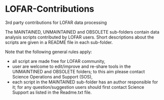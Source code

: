 # LOFAR-Contributions
3rd party contributions for LOFAR data processing

The MAINTAINED, UNMAINTAINED and OBSOLETE sub-folders contain data analysis scripts contributed by LOFAR users. Short descriptions about the scripts are given in a README file in each sub-folder.

Note that the following general rules apply:
* all script are made free for LOFAR community,
* user are welcome to edit/improve and re-share tools in the UNMAINTINED and OBSOLETE folders; to this aim please contact Science Operations and Support (SOS),
* each script in the MAINTAINED sub-folder has an author responsible for it; for any question/suggestion users should first contact Science Support as listed in the Readme.txt file.
